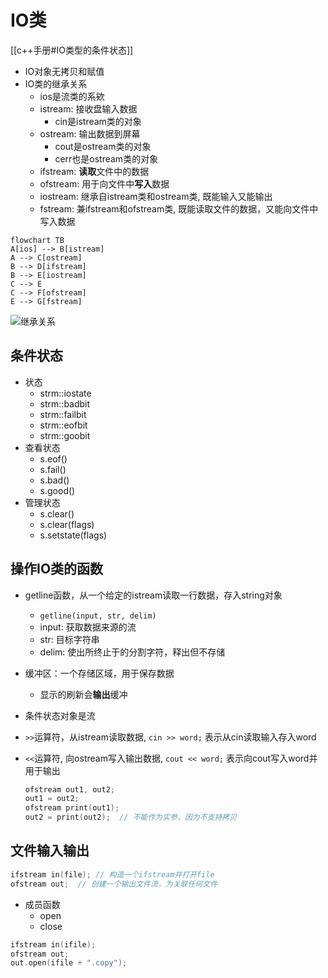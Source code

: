 # IO类

[[c++手册#IO类型的条件状态]]

- IO对象无拷贝和赋值
- IO类的继承关系
  - ios是流类的系欸
  - istream: 接收盘输入数据
    - cin是istream类的对象
  - ostream: 输出数据到屏幕
    - cout是ostream类的对象
    - cerr也是ostream类的对象
  - ifstream: **读取**文件中的数据
  - ofstream: 用于向文件中**写入**数据
  - iostream: 继承自istream类和ostream类, 既能输入又能输出
  - fstream: 兼ifstream和ofstream类, 既能读取文件的数据，又能向文件中写入数据

```mermaid
flowchart TB
A[ios] --> B[istream]
A --> C[ostream]
B --> D[ifstream]
B --> E[iostream]
C --> E
C --> F[ofstream]
E --> G[fstream]
```

![继承关系](std-io-complete-inheritance.svg)

## 条件状态

- 状态
  - strm::iostate
  - strm::badbit
  - strm::failbit
  - strm::eofbit
  - strm::goobit
- 查看状态  
  - s.eof()
  - s.fail()
  - s.bad()
  - s.good()
- 管理状态
  - s.clear()
  - s.clear(flags)
  - s.setstate(flags)

## 操作IO类的函数

- getline函数，从一个给定的istream读取一行数据，存入string对象
  - `getline(input, str, delim)`
  - input: 获取数据来源的流
  - str: 目标字符串
  - delim: 使出所终止于的分割字符，释出但不存储
- 缓冲区：一个存储区域，用于保存数据
  - 显示的刷新会**输出**缓冲
- 条件状态对象是流
- `>>`运算符，从istream读取数据, `cin >> word;` 表示从cin读取输入存入word
- `<<`运算符, 向ostream写入输出数据, `cout << word;` 表示向cout写入word并用于输出

   ```c++
   ofstream out1, out2;
   out1 = out2;
   ofstream print(out1);  
   out2 = print(out2);  // 不能作为实参，因为不支持拷贝
   ```

## 文件输入输出

```c++
ifstream in(file); // 构造一个ifstream并打开file
ofstream out;  // 创建一个输出文件流，为关联任何文件
```

- 成员函数
  - open
  - close
  
```c++  
ifstream in(ifile);
ofstream out;
out.open(ifile + ".copy");
```